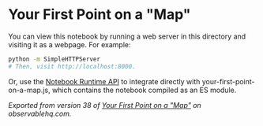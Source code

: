 # Your First Point on a "Map"

You can view this notebook by running a web server in this directory and
visiting it as a webpage. For example:

```sh
python -m SimpleHTTPServer
# Then, visit http://localhost:8000.
```

Or, use the [Notebook Runtime API](https://github.com/observablehq/notebook-runtime) to
integrate directly with your-first-point-on-a-map.js, which contains the notebook compiled as an
ES module.

*Exported from version 38 of [Your First Point on a "Map"](https://beta.observablehq.com/@milafrerichs/your-first-point-on-a-map) on observablehq.com.*